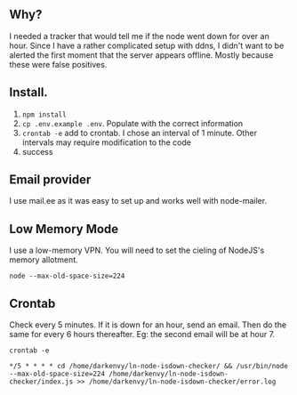 

## Why?

I needed a tracker that would tell me if the node went down for over an hour. Since I have a rather complicated setup with ddns, I didn't want to be alerted the first moment that the server appears offline. Mostly because these were false positives.

## Install.
1. `npm install`
1. `cp .env.example .env`. Populate with the correct information
1. `crontab -e` add to crontab. I chose an interval of 1 minute. Other intervals may require modification to the code
1. success

## Email provider
I use mail.ee as it was easy to set up and works well with node-mailer. 

## Low Memory Mode
I use a low-memory VPN. You will need to set the cieling of NodeJS's memory allotment.

`node --max-old-space-size=224`

## Crontab
Check every 5 minutes. If it is down for an hour, send an email. Then do the same for every 6 hours thereafter. Eg: the second email will be at hour 7.

`crontab -e`

`*/5 * * * * cd /home/darkenvy/ln-node-isdown-checker/ && /usr/bin/node --max-old-space-size=224 /home/darkenvy/ln-node-isdown-checker/index.js >> /home/darkenvy/ln-node-isdown-checker/error.log`